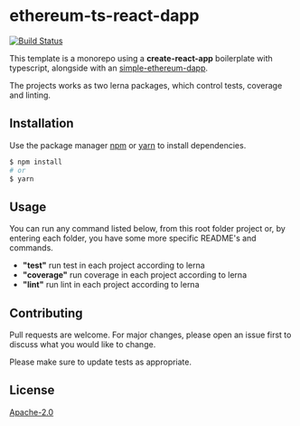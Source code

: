 # ethereum-ts-react-dapp

[![Build Status](https://travis-ci.com/HQ20/ethereum-ts-react-dapp.svg?branch=master)](https://travis-ci.com/HQ20/ethereum-ts-react-dapp)

This template is a monorepo using a **create-react-app** boilerplate with typescript, alongside with an [simple-ethereum-dapp](https://github.com/HQ20/simple-ethereum-dapp).

The projects works as two lerna packages, which control tests, coverage and linting.

## Installation

Use the package manager [npm](https://www.npmjs.com/) or [yarn](https://yarnpkg.com) to install dependencies.

```bash
$ npm install
# or
$ yarn
```

## Usage

You can run any command listed below, from this root folder project or, by entering each folder, you have some more specific README's and commands.

* **"test"** run test in each project according to lerna
* **"coverage"** run coverage in each project according to lerna
* **"lint"** run lint in each project according to lerna

## Contributing
Pull requests are welcome. For major changes, please open an issue first to discuss what you would like to change.

Please make sure to update tests as appropriate.

## License
[Apache-2.0](LICENSE)
